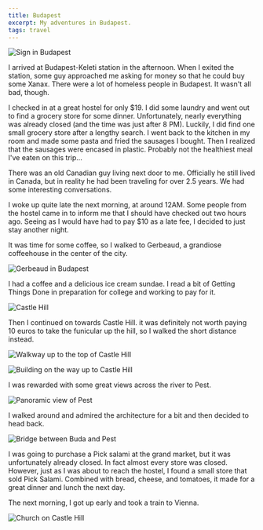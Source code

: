 ```yaml
---
title: Budapest
excerpt: My adventures in Budapest.
tags: travel
---
```


![Sign in Budapest](https://lh4.googleusercontent.com/-FJC4mpZbFpU/TkV9eE3-5UI/AAAAAAAAbhg/hVMUM4L7-PE/s1000/IMG_3521.JPG)

I arrived at Budapest-Keleti station in the afternoon. When I exited the
station, some guy approached me asking for money so that he could buy
some Xanax. There were a lot of homeless people in Budapest. It wasn't all bad, though.

<!-- more -->

I checked in at a great hostel for only $19. I did some laundry and went
out to find a grocery store for some dinner. Unfortunately, nearly
everything was already closed (and the time was just after 8 PM). Luckily,
I did find one small grocery store after a lengthy search. I went back
to the kitchen in my room and made some pasta and fried the sausages I
bought. Then I realized that the sausages were encased in plastic.
Probably not the healthiest meal I've eaten on this trip...

There was an old Canadian guy living next door to me. Officially he
still lived in Canada, but in reality he had been traveling for over 2.5
years. We had some interesting conversations.

I woke up quite late the next morning, at around 12AM. Some people
from the hostel came in to inform me that I should have checked out two
hours ago. Seeing as I would have had to pay $10 as a late fee, I
decided to just stay another night.

It was time for some coffee, so I walked to Gerbeaud, a grandiose
coffeehouse in the center of the city. 

![Gerbeaud in Budapest](https://lh5.googleusercontent.com/-jXmtS5W1-z4/TkWH1p8FBwI/AAAAAAAAblA/k7-oyZSJ4r8/s1000/IMG_3500.JPG)

I had a coffee and a delicious
ice cream sundae. I read a bit of Getting Things Done in preparation for
college and working to pay for it.

![Castle Hill](https://lh6.googleusercontent.com/-eOaqmw39ocs/TkWELn9G6WI/AAAAAAAAbj0/kpSMlrljYzc/s1000/IMG_3552.JPG)

Then I continued on towards Castle Hill. it was definitely not worth
paying 10 euros to take the funicular up the hill, so I walked the short
distance instead. 

![Walkway up to the top of Castle Hill](https://lh5.googleusercontent.com/-iKPuM--Ke4c/TkV-l4a8d8I/AAAAAAAAbh4/JN35H2GWgEE/s1000/IMG_3525.JPG)

![Building on the way up to Castle Hill](https://lh5.googleusercontent.com/-sGvmFcu_3Q4/TkV-nknhXbI/AAAAAAAAbh8/kXoJD75Ep5Y/s1000/IMG_3526.JPG)

I was rewarded with some great views across the river
to Pest. 

![Panoramic view of Pest](https://lh3.googleusercontent.com/-x0a-olNaIVo/TkbSuR0rsmI/AAAAAAAAb3o/1LFG1m3UH-o/s1000/view_of_pest.jpg)

I walked around and admired the architecture for a bit and then
decided to head back. 

![Bridge between Buda and Pest](https://lh4.googleusercontent.com/-IPPl0khhS1Y/TkWDXp1I7YI/AAAAAAAAbjk/fVSzAD7XmVk/s1000/IMG_3545.JPG)

I was going to purchase a Pick salami at the
grand market, but it was unfortunately already closed. In fact almost
every store was closed. However, just as I was about to reach the hostel,
I found a small store that sold Pick Salami. Combined with bread,
cheese, and tomatoes, it made for a great dinner
and lunch the next day.

The next morning, I got up early and took a train to Vienna.

![Church on Castle Hill](https://lh5.googleusercontent.com/-UZa-LEDrpuU/TkWGMGUXkDI/AAAAAAAAbkk/nWia3jeRFG0/s1000/IMG_3559.JPG)
